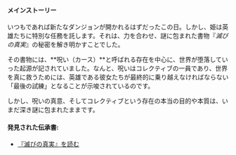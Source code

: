 <!-- title: 伝承サマリー -->
<!-- status: なし -->

#### メインストーリー

いつもであれば新たなダンジョンが開かれるはずだったこの日。しかし、姫は英雄たちに特別な任務を託します。それは、力を合わせ、謎に包まれた書物『_滅びの真実_』の秘密を解き明かすことでした。

その書物には、**呪い（カース）**と呼ばれる存在を中心に、世界が堕落していった起源が記されていました。なんと、呪いはコレクティブの一員であり、世界を真に救うためには、英雄である彼女たちが最終的に乗り越えなければならない「最後の試練」となることが示唆されているのです。

しかし、呪いの真意、そしてコレクティブという存在の本当の目的や本質は、いまだ深き謎に包まれたままです。

#### 発見された伝承書:

- [『滅びの真実』を読む](#text:the-truth-of-ruin)